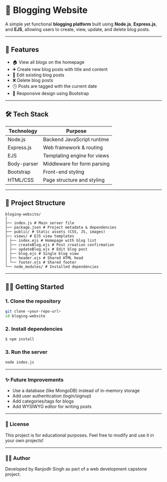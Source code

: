 # 📝 Blogging Website

A simple yet functional **blogging platform** built using **Node.js**, **Express.js**, and **EJS**, allowing users to create, view, update, and delete blog posts.

---

## 🚀 Features

- 🏠 View all blogs on the homepage
- ➕ Create new blog posts with title and content
- 📝 Edit existing blog posts
- ❌ Delete blog posts
- 🕒 Posts are tagged with the current date
- 🎨 Responsive design using Bootstrap

---

## 🛠️ Tech Stack

| Technology | Purpose                        |
|------------|--------------------------------|
| Node.js    | Backend JavaScript runtime     |
| Express.js | Web framework & routing        |
| EJS        | Templating engine for views    |
| Body-parser| Middleware for form parsing    |
| Bootstrap  | Front-end styling              |
| HTML/CSS   | Page structure and styling     |

---

## 📁 Project Structure
```
bloging-website/
│
├── index.js # Main server file
├── package.json # Project metadata & dependencies
├── public/ # Static assets (CSS, JS, images)
├── views/ # EJS view templates
│ ├── index.ejs # Homepage with blog list
│ ├── createBlog.ejs # Post creation confirmation
│ ├── updateBlog.ejs # Edit blog post
│ ├── blog.ejs # Single blog view
│ ├── header.ejs # Shared HTML head
│ └── footer.ejs # Shared footer
└── node_modules/ # Installed dependencies
```

---

## 🧑‍💻 Getting Started

### 1. Clone the repository
```bash
git clone <your-repo-url>
cd bloging-website
```

### 2. Install dependencies
```bash
$ npm install
```

### 3. Run the server
```bash
node index.js
```

---

### ✨ Future Improvements
- Use a database (like MongoDB) instead of in-memory storage
- Add user authentication (login/signup)
- Add categories/tags for blogs
- Add WYSIWYG editor for writing posts

---

### 📄 License
This project is for educational purposes. Feel free to modify and use it in your own projects!

---

### 👨‍💻 Author
Developed by Ranjodh Singh as part of a web development capstone project.
